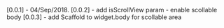 [0.0.1] - 04/Sep/2018.
[0.0.2] - add isScrollView param - enable scollable body
[0.0.3] - add Scaffold to widget.body for scollable area
